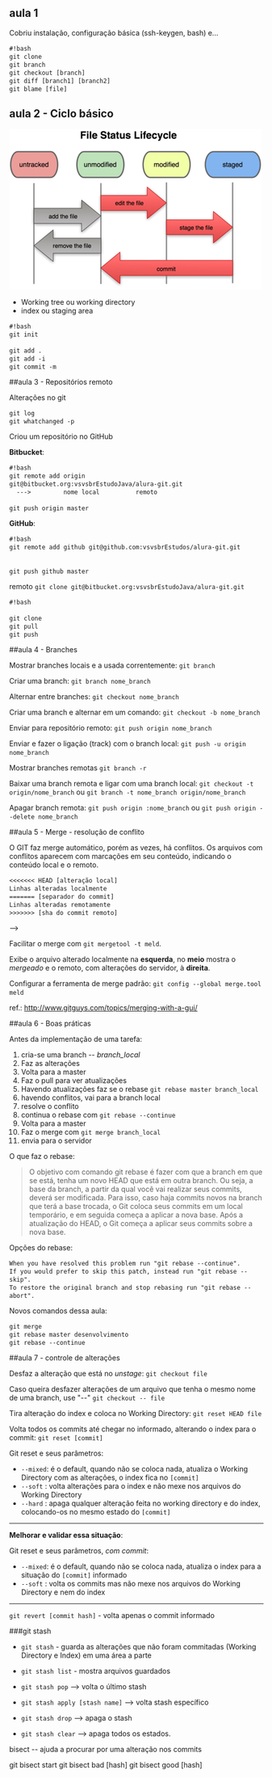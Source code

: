 ## aula 1

Cobriu instalação, configuração básica (ssh-keygen, bash) e...

```
#!bash
git clone
git branch
git checkout [branch]
git diff [branch1] [branch2]
git blame [file]

```

## aula 2 - Ciclo básico

![Ciclo de vida dos arquivos](img/git-status-lifecycle.png)

- Working tree ou working directory
- index ou staging area

```
#!bash
git init

git add .
git add -i
git commit -m
```



##aula 3 - Repositórios remoto

Alterações no git
```
git log
git whatchanged -p
```

Criou um repositório no GitHub

**Bitbucket**:
```
#!bash
git remote add origin              git@bitbucket.org:vsvsbrEstudoJava/alura-git.git
  --->         nome local          remoto

git push origin master
```

**GitHub**:
```
#!bash
git remote add github git@github.com:vsvsbrEstudos/alura-git.git


git push github master
```




remoto
```git clone git@bitbucket.org:vsvsbrEstudoJava/alura-git.git```

```
#!bash

git clone
git pull
git push
```

##aula 4 - Branches

Mostrar branches locais e a usada correntemente: `git branch`

Criar uma branch: `git branch nome_branch`

Alternar entre branches: `git checkout nome_branch`

Criar uma branch e alternar em um comando: `git checkout -b nome_branch`

Enviar para repositório remoto: `git push origin nome_branch`

Enviar e fazer o ligação (track) com o branch local: `git push -u origin nome_branch`

Mostrar branches remotas `git branch -r`

Baixar uma branch remota e ligar com uma branch local: `git checkout -t origin/nome_branch` ou `git branch -t nome_branch origin/nome_branch`

Apagar branch remota: `git push origin :nome_branch` ou `git push origin --delete nome_branch`

##aula 5 - Merge - resolução de conflito

O GIT faz merge automático, porém as vezes, há conflitos. Os arquivos com conflitos aparecem com marcações em seu conteúdo, indicando o conteúdo local e o remoto. 

```
<<<<<<< HEAD [alteração local]
Linhas alteradas localmente
======= [separador do commit]
Linhas alteradas remotamente
>>>>>>> [sha do commit remoto]
```
-->

Facilitar o merge com `git mergetool -t meld`.

Exibe o arquivo alterado localmente na **esquerda**, no **meio** mostra o _mergeado_ e o remoto, com alterações do servidor, à **direita**.

Configurar a ferramenta de merge padrão: `git config --global merge.tool meld`

ref.: http://www.gitguys.com/topics/merging-with-a-gui/

##aula 6 - Boas práticas

Antes da implementação de uma tarefa:

1. cria-se uma branch -- _branch_local_
2. Faz as alterações
3. Volta para a master
4. Faz o pull para ver atualizações 
5. Havendo atualizações faz se o rebase `git rebase master branch_local`
  1. havendo conflitos, vai para a branch local
  2. resolve o conflito
  3. continua o rebase com `git rebase --continue`
6. Volta para a master
7. Faz o merge com `git merge branch_local`
8. envia para o servidor

O que faz o rebase:
> O objetivo com comando git rebase é fazer com que a branch em que se está,
> tenha um novo HEAD que está em outra branch. Ou seja, a base da branch, a
> partir da qual você vai realizar seus commits, deverá ser modificada. Para
> isso, caso haja commits novos na branch que terá a base trocada, o Git
> coloca seus commits em um local temporário, e em seguida começa a aplicar a
> nova base. Após a atualização do HEAD, o Git começa a aplicar seus commits
> sobre a nova base.

Opções do rebase:
```
When you have resolved this problem run "git rebase --continue".
If you would prefer to skip this patch, instead run "git rebase --skip".
To restore the original branch and stop rebasing run "git rebase --abort".
```


Novos comandos dessa aula:
```
git merge
git rebase master desenvolvimento
git rebase --continue
```

##aula 7 - controle de alterações

Desfaz a alteração que está no _unstage_: `git checkout file` 

Caso queira desfazer alterações de um arquivo que tenha o mesmo nome de uma branch, use "--" `git checkout -- file` 

Tira alteração do index e coloca no Working Directory: `git reset HEAD file`

Volta todos os commits até chegar no informado, alterando o index para o commit: `git reset [commit]`

Git reset e seus parâmetros:
- `--mixed`: é o default, quando não se coloca nada, atualiza o Working Directory com as alterações, o index fica no `[commit]`
- `--soft` : volta alterações para o index e não mexe nos arquivos do Working Directory
- `--hard` : apaga qualquer alteração feita no working directory e do index, colocando-os no mesmo estado do `[commit]` 

----
**Melhorar e validar essa situação**:

Git reset e seus parâmetros, _com commit_:
- `--mixed`: é o default, quando não se coloca nada, atualiza o index para a situação do `[commit]` informado
- `--soft` : volta os commits mas não mexe nos arquivos do Working Directory e nem do index

---


`git revert [commit hash]` - volta apenas o commit informado


###git stash
- `git stash` - guarda as alterações que não foram commitadas (Working Directory e Index) em uma área a parte
- `git stash list` - mostra arquivos guardados

- `git stash pop` --> volta o último stash
- `git stash apply [stash name]` --> volta stash específico
- `git stash drop` --> apaga o stash
- `git stash clear` --> apaga todos os estados.


bisect -- ajuda a procurar por uma alteração nos commits

git bisect start
git bisect bad [hash] 
git bisect good [hash]

